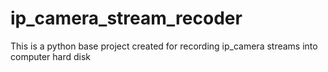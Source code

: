 # ip_camera_stream_recoder
This is a python base project created for recording ip_camera streams into computer hard disk
